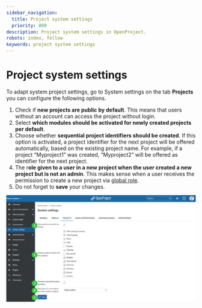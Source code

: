 ```yaml
---
sidebar_navigation:
  title: Project system settings
  priority: 800
description: Project system settings in OpenProject.
robots: index, follow
keywords: project system settings
---
```

# Project system settings

To adapt system project settings, go to System settings on the tab **Projects** you can configure the following options.

1. Check if **new projects are public by default**. This means that users without an account can access the project without login.
2. Select **which modules should be activated for newly created projects per default**.
3. Choose whether **sequential project identifiers should be created**. If this option is activated, a project identifier for the next project will be offered automatically, based on the existing project name. For example, if a project “Myproject1” was created, “Myproject2” will be offered as identifier for the next project.
4. The r**ole given to a user in a new project when the user created a new project but is not an admin**. This makes sense when a user receives the permission to create a new project via [global role](../../users-permissions/roles-permissions/).
5. Do not forget to **save** your changes.

![Sys-admin-project-system-settings](Sys-admin-project-system-settings.png)